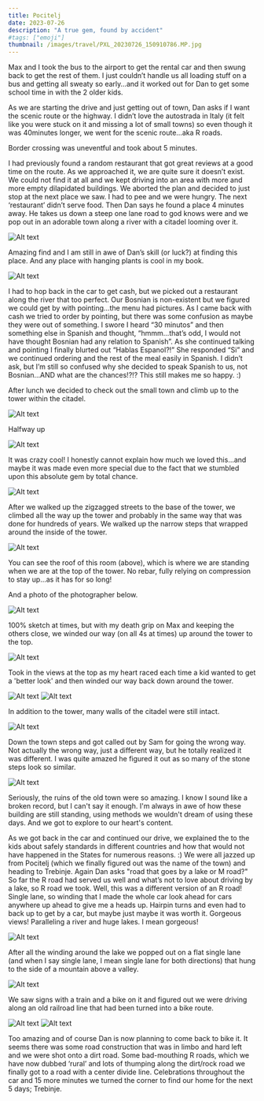 ```yaml
---
title: Pocitelj
date: 2023-07-26
description: "A true gem, found by accident"
#tags: ["emoji"]
thumbnail: /images/travel/PXL_20230726_150910786.MP.jpg
---
```


Max and I took the bus to the airport to get the rental car and then swung back to get the rest of them. I just couldn’t handle us all loading stuff on a bus and getting all sweaty so early…and it worked out for Dan to get some school time in with the 2 older kids.

As we are starting the drive and just getting out of town, Dan asks if I want the scenic route or the highway. I didn’t love the autostrada in Italy (it felt like you were stuck on it and missing a lot of small towns) so even though it was 40minutes longer, we went for the scenic route…aka R roads.

Border crossing was uneventful and took about 5 minutes.

I had previously found a random restaurant that got great reviews at a good time on the route. As we approached it, we are quite sure it doesn’t exist. We could not find it at all and we kept driving into an area with more and more empty dilapidated buildings. We aborted the plan and decided to just stop at the next place we saw. I had to pee and we were hungry. The next ‘restaurant’ didn’t serve food. Then Dan says he found a place 4 minutes away. He takes us down a steep one lane road to god knows were and we pop out in an adorable town along a river with a citadel looming over it. 

![Alt text](/images/travel/PXL_20230726_144735300.jpg)

Amazing find and I am still in awe of Dan’s skill (or luck?) at finding this place. And any place with hanging plants is cool in my book.

![Alt text](/images/travel/PXL_20230726_144100024.jpg)

I had to hop back in the car to get cash, but we picked out a restaurant along the river that too perfect. Our Bosnian is non-existent but we figured we could get by with pointing…the menu had pictures. As I came back with cash we tried to order by pointing, but there was some confusion as maybe they were out of something. I swore I heard “30 minutos” and then something else in Spanish and thought, “hmmm…that’s odd, I would not have thought Bosnian had any relation to Spanish”. As she continued talking and pointing I finally blurted out “Hablas Espanol?!” She responded “Si” and we continued ordering and the rest of the meal easily in Spanish. I didn’t ask, but I’m still so confused why she decided to speak Spanish to us, not Bosnian…AND what are the chances!?!? This still makes me so happy. :)

After lunch we decided to check out the small town and climb up to the tower within the citadel. 

![Alt text](/images/travel/PXL_20230726_150029017.jpg)

Halfway up

![Alt text](/images/travel/PXL_20230726_150740704.jpg)

It was crazy cool! I honestly cannot explain how much we loved this…and maybe it was made even more special due to the fact that we stumbled upon this absolute gem by total chance. 

![Alt text](/images/travel/PXL_20230726_150546555.jpg)

After we walked up the zigzagged streets to the base of the tower, we climbed all the way up the tower and probably in the same way that was done for hundreds of years. We walked up the narrow steps that wrapped around the inside of the tower. 

![Alt text](/images/travel/PXL_20230726_151352366.jpg)

You can see the roof of this room (above), which is where we are standing when we are at the top of the tower. No rebar, fully relying on compression to stay up...as it has for so long!

And a photo of the photographer below.

![Alt text](/images/travel/PXL_20230726_151418828.jpg)

100% sketch at times, but with my death grip on Max and keeping the others close, we winded our way (on all 4s at times) up around the tower to the top. 

![Alt text](/images/travel/PXL_20230726_151618610.jpg)

Took in the views at the top as my heart raced each time a kid wanted to get a 'better look' and then winded our way back down around the tower.

![Alt text](/images/travel/PXL_20230726_151658034.MP.jpg)
![Alt text](/images/travel/PXL_20230726_151937324.jpg)

In addition to the tower, many walls of the citadel were still intact.

![Alt text](/images/travel/PXL_20230726_151035651.jpg)

Down the town steps and got called out by Sam for going the wrong way. Not actually the wrong way, just a different way, but he totally realized it was different. I was quite amazed he figured it out as so many of the stone steps look so similar.

![Alt text](/images/travel/PXL_20230726_151016638.jpg)

Seriously, the ruins of the old town were so amazing. I know I sound like a broken record, but I can't say it enough. I'm always in awe of how these building are still standing, using methods we wouldn't dream of using these days. And we got to explore to our heart's content.

As we got back in the car and continued our drive, we explained the to the kids about safely standards in different countries and how that would not have happened in the States for numerous reasons. :)  We were all jazzed up from Pocitelj (which we finally figured out was the name of the town) and heading to Trebinje. Again Dan asks "road that goes by a lake or M road?" So far the R road had served us well and what’s not to love about driving by a lake, so R road we took. Well, this was a different version of an R road! Single lane, so winding that I made the whole car look ahead for cars anywhere up ahead to give me a heads up. Hairpin turns and even had to back up to get by a car, but maybe just maybe it was worth it. Gorgeous views! Paralleling a river and huge lakes. I mean gorgeous! 

![Alt text](/images/travel/PXL_20230726_163638541.jpg)

After all the winding around the lake we popped out on a flat single lane (and when I say single lane, I mean single lane for both directions) that hung to the side of a mountain above a valley. 

![Alt text](/images/travel/PXL_20230726_163057924.MP.jpg)

We saw signs with a train and a bike on it and figured out we were driving along an old railroad line that had been turned into a bike route.

![Alt text](/images/travel/PXL_20230726_164800742.jpg)
![Alt text](/images/travel/PXL_20230726_171916538.jpg)

Too amazing and of course Dan is now planning to come back to bike it. It seems there was some road construction that was in limbo and hard left and we were shot onto a dirt road. Some bad-mouthing R roads, which we have now dubbed ‘rural’ and lots of thumping along the dirt/rock road we finally got to a road with a center divide line. Celebrations throughout the car and 15 more minutes we turned the corner to find our home for the next 5 days; Trebinje.